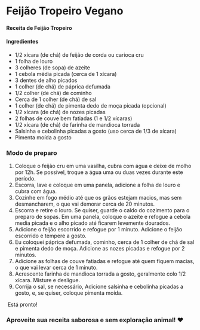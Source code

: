 # Feijão Tropeiro Vegano 

#### **Receita de Feijão Tropeiro**

#### **Ingredientes**

- 1/2 xícara (de chá) de feijão de corda ou carioca cru
- 1 folha de louro
- 3 colheres (de sopa) de azeite
- 1 cebola média picada (cerca de 1 xícara)
- 3 dentes de alho picados
- 1 colher (de chá) de páprica defumada
- 1/2 colher (de chá) de cominho
- Cerca de 1 colher (de chá) de sal
- 1 colher (de chá) de pimenta dedo de moça picada (opcional)
- 1/2 xícara (de chá) de nozes picadas
- 2 folhas de couve bem fatiadas (1 e 1/2 xícaras)
- 1/2 xícara (de chá) de farinha de mandioca torrada
- Salsinha e cebolinha picadas a gosto (uso cerca de 1/3 de xícara)
- Pimenta moída a gosto



### Modo de preparo

1. Coloque o feijão cru em uma vasilha, cubra com água e deixe de molho por 12h. Se possível, troque a água uma ou duas vezes durante este período.
2. Escorra, lave e coloque em uma panela, adicione a folha de 
   louro e cubra com água.
3.  Cozinhe em fogo médio até que os grãos estejam macios, mas sem desmancharem, o que vai demorar cerca de 20 minutos.
4. Escorra e retire o louro. Se quiser, guarde o caldo do cozimento para o preparo de sopas.
   Em uma panela, coloque o azeite e refogue a cebola media picada e o alho picado até ficarem levemente dourados. 
5. Adicione o feijão escorrido e refogue por 1 minuto. Adicione o feijão escorrido e tempere a gosto. 
6. Eu coloquei páprica defumada, cominho, cerca de 1 colher de chá de sal e pimenta dedo de moça. Adicione as nozes picadas e refogue por 2 minutos.
7. Adicione as folhas de couve fatiadas e refogue até quem fiquem macias, o que vai levar cerca de 1 minuto.
8. Acrescente farinha de mandioca torrada a gosto, geralmente colo 1/2 xícara. Misture e desligue.
9. Corrija o sal, se necessário, Adicione salsinha e cebolinha picadas a gosto, e, se quiser, coloque pimenta moída. 

​       Está pronto!

### Aproveite sua receita saborosa e sem exploração animal! ❤️